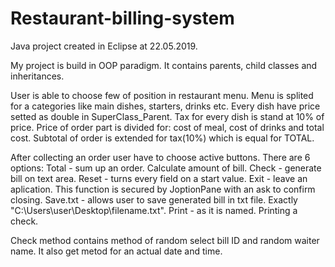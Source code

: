 # Restaurant-billing-system
Java project created in Eclipse at 22.05.2019.

My project is build in OOP paradigm. It contains parents, child classes and inheritances.

User is able to choose few of position in restaurant menu. Menu is splited for a categories like main dishes, starters, drinks etc.
Every dish have price setted as double in SuperClass_Parent.
Tax for every dish is stand at 10% of price.
Price of order part is divided for: cost of meal, cost of drinks and total cost.
Subtotal of order is extended for tax(10%) which is equal for TOTAL.

After collecting an order user have to choose active buttons. There are 6 options:
Total - sum up an order. Calculate amount of bill.
Check - generate bill on text area.
Reset - turns every field on a start value.
Exit - leave an aplication. This function is secured by JoptionPane with an ask to confirm closing.
Save.txt - allows user to save generated bill in txt file. Exactly "C:\\Users\\user\\Desktop\\filename.txt".
Print - as it is named. Printing a check.

Check method contains method of random select bill ID and random waiter name. It also get metod for an actual date and time.
